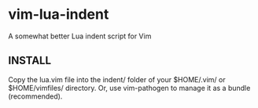 vim-lua-indent
==============

A somewhat better Lua indent script for Vim

INSTALL
-------
Copy the lua.vim file into the indent/ folder of your $HOME/.vim/ or $HOME/vimfiles/ directory.
Or, use vim-pathogen to manage it as a bundle (recommended).
